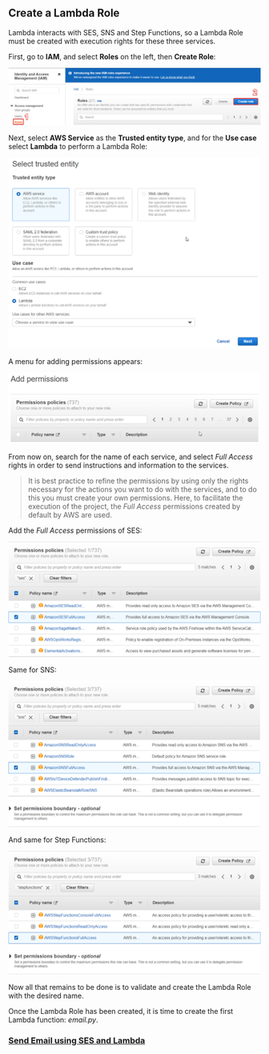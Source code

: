 ## Create a Lambda Role

Lambda interacts with SES, SNS and Step Functions, so a Lambda Role must be created with execution rights for these three services.

First, go to **IAM**, and select **Roles** on the left, then **Create Role**:

![IAM Create Role](images/iam-create-role.png ':size=1000')

Next, select **AWS Service** as the **Trusted entity type**, and for the **Use case** select **Lambda** to perform a Lambda Role:

![Select Trusted Entity](images/select-trusted-entity.png ':size=700')

A menu for adding permissions appears:

![Permissions Policies](images/permissions-policies.png ':size=700')

From now on, search for the name of each service, and select *Full Access* rights in order to send instructions and information to the services.

> It is best practice to refine the permissions by using only the rights necessary for the actions you want to do with the services, and to do this you must create your own permissions. Here, to facilitate the execution of the project, the *Full Access* permissions created by default by AWS are used.

Add the *Full Access* permissions of SES:

![SES Permissions](images/ses-permissions.png ':size=700')

Same for SNS:

![SNS Permissions](images/sns-permissions.png ':size=700')

And same for Step Functions:

![Step Functions Permissions](images/step-functions-permissions.png ':size=700')

Now all that remains to be done is to validate and create the Lambda Role with the desired name.

Once the Lambda Role has been created, it is time to create the first Lambda function: *email.py*.

### [Send Email using SES and Lambda](Serverless-Notification-Sending-Application/2-SES/README.md)